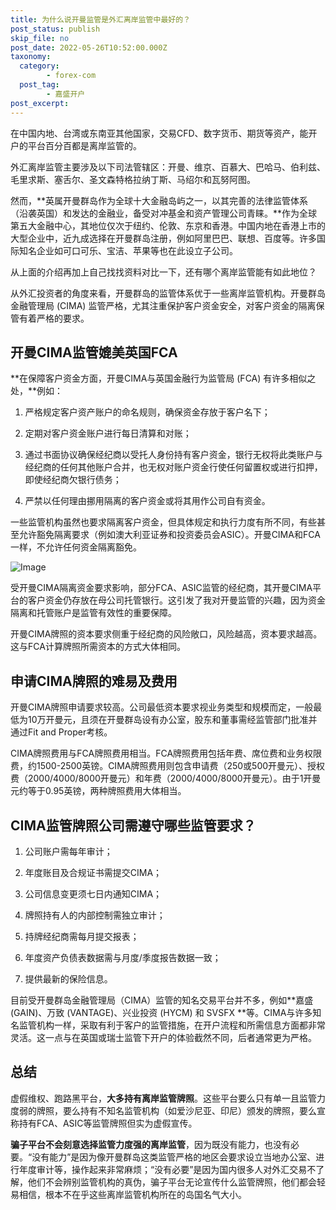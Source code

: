 ```yaml
---
title: 为什么说开曼监管是外汇离岸监管中最好的？
post_status: publish
skip_file: no
post_date: 2022-05-26T10:52:00.000Z
taxonomy:
  category:
        - forex-com
  post_tag:
        - 嘉盛开户
post_excerpt: 
---
```

在中国内地、台湾或东南亚其他国家，交易CFD、数字货币、期货等资产，能开户的平台百分百都是离岸监管的。

外汇离岸监管主要涉及以下司法管辖区：开曼、维京、百慕大、巴哈马、伯利兹、毛里求斯、塞舌尔、圣文森特格拉纳丁斯、马绍尔和瓦努阿图。

然而，**英属开曼群岛作为全球十大金融岛屿之一，以其完善的法律监管体系（沿袭英国）和发达的金融业，备受对冲基金和资产管理公司青睐。**作为全球第五大金融中心，其地位仅次于纽约、伦敦、东京和香港。中国内地在香港上市的大型企业中，近九成选择在开曼群岛注册，例如阿里巴巴、联想、百度等。许多国际知名企业如可口可乐、宝洁、苹果等也在此设立子公司。

从上面的介绍再加上自己找找资料对比一下，还有哪个离岸监管能有如此地位？

从外汇投资者的角度来看，开曼群岛的监管体系优于一些离岸监管机构。开曼群岛金融管理局 (CIMA) 监管严格，尤其注重保护客户资金安全，对客户资金的隔离保管有着严格的要求。

## 开曼CIMA监管媲美英国FCA

**在保障客户资金方面，开曼CIMA与英国金融行为监管局 (FCA) 有许多相似之处，**例如：

1. 严格规定客户资产账户的命名规则，确保资金存放于客户名下；

1. 定期对客户资金账户进行每日清算和对账；

1. 通过书面协议确保经纪商以受托人身份持有客户资金，银行无权将此类账户与经纪商的任何其他账户合并，也无权对账户资金行使任何留置权或进行扣押，即使经纪商欠银行债务；

1. 严禁以任何理由挪用隔离的客户资金或将其用作公司自有资金。

一些监管机构虽然也要求隔离客户资金，但具体规定和执行力度有所不同，有些甚至允许豁免隔离要求（例如澳大利亚证券和投资委员会ASIC）。开曼CIMA和FCA一样，不允许任何资金隔离豁免。

![Image](https://prod-files-secure.s3.us-west-2.amazonaws.com/39ed1227-6d7d-4570-be36-9ccd4a2c4241/bd849744-3fcb-4a37-8312-357962c8f065/image.png?X-Amz-Algorithm=AWS4-HMAC-SHA256&X-Amz-Content-Sha256=UNSIGNED-PAYLOAD&X-Amz-Credential=ASIAZI2LB4665R2FUBW4%2F20250528%2Fus-west-2%2Fs3%2Faws4_request&X-Amz-Date=20250528T101359Z&X-Amz-Expires=3600&X-Amz-Security-Token=IQoJb3JpZ2luX2VjEKr%2F%2F%2F%2F%2F%2F%2F%2F%2F%2FwEaCXVzLXdlc3QtMiJGMEQCIFtAqe7Ky5u2fwwhh9%2Bre1n6XEHDAWt2iYf1SPRqCxmNAiBAMNg6iapu6gRiuhDnLACUebAxObKSnxZ9%2B4VUPLX7Qir%2FAwhzEAAaDDYzNzQyMzE4MzgwNSIMKDcYWUFq4qR2kKEEKtwDB1STag10CKnUGKbolnY4TaeSL5btH%2FxlmNTcJ4WChalqIIYf9RwDoO6Iq0fF1%2F35I6qCd8hYFQi5azVo8ldbJFlI%2B1sccWkrKMSR4%2FOZ8Ty5JK2UQmfW4XoiN4DS1jYN03o2kbRvi97s1ADFupQJXpQ1ZCIlKVGFTQ9AotrXfLyreUOmVApmb4zG%2FVXpiutH9LBFgLOhK%2Br%2Bp6kMgBO6kJEVN8647vzPtIo8vUpUwk8fLgr6FF485jmxoBnC0y68954KtBDWG6EIqC233ACQpltmFzuC9dKWz5fUhkG1snnJ%2BDsYzUfdVGdeJjghp6be47T9EWBXPqtRryZ7UzhsQVD%2FatnmQsyhOJtmeoOMhO5A05MJLJCjJOfrYY7o5T3GnL85CmzC09feZ4nwBEOShOqX%2F4YWzK9SPczIx71lk0tJ24OBdBt9xaAQ6CCiNmG3Ws%2FbOXwgVu%2FKIDf4vIdzo9PwygOGNzeokNBhOoc2ICvwZonRHPs0GjaJxiDKeC0skRKKn1DGtAAuACrKR7jCDsRcJSZ5OkRnLtosRbxyslYEJnrhVp7VGCfMUYoAPAFcdyx%2Bg6vHaQzjp9Jka3Ty%2FCM89S7H8jUF86R3cE0SNoL8fycRB1QS8hXvtl8w9rTbwQY6pgHkTpHq9PhQu9ufnjP3BYR7%2BMwbbJdWnkI7TyNKXqRgKCp4jKjv%2BEZ91XPzv2wRWPCg2v6Xz9Ijh5RgCvgCwwCEXcSQ4aOj0yPA2426NUTmqd581r4r366jqwE7QK4GaChJtmfREGVQrIBws5ntSvAhiogUoZGFfhBqjHxjieMjHi7kyoXR2hIwO2oN77mmeKT43b2Ir30R3E%2FOFox5wssk%2FbBF3Bi5&X-Amz-Signature=e05982d271c163427f5e047a0e565b2c78db48fc8d3e975fae787de42896699f&X-Amz-SignedHeaders=host&x-id=GetObject)

受开曼CIMA隔离资金要求影响，部分FCA、ASIC监管的经纪商，其开曼CIMA平台的客户资金仍存放在母公司托管银行。这引发了我对开曼监管的兴趣，因为资金隔离和托管账户是监管有效性的重要保障。

开曼CIMA牌照的资本要求侧重于经纪商的风险敞口，风险越高，资本要求越高。这与FCA计算牌照所需资本的方式大体相同。

## **申请CIMA牌照的难易及费用**

开曼CIMA牌照申请要求较高。公司最低资本要求视业务类型和规模而定，一般最低为10万开曼元，且须在开曼群岛设有办公室，股东和董事需经监管部门批准并通过Fit and Proper考核。

CIMA牌照费用与FCA牌照费用相当。FCA牌照费用包括年费、席位费和业务权限费，约1500-2500英镑。CIMA牌照费用则包含申请费（250或500开曼元）、授权费（2000/4000/8000开曼元）和年费（2000/4000/8000开曼元）。由于1开曼元约等于0.95英镑，两种牌照费用大体相当。

## CIMA监管牌照公司需遵守哪些监管要求？

1. 公司账户需每年审计；

1. 年度账目及合规证书需提交CIMA；

1. 公司信息变更须七日内通知CIMA；

1. 牌照持有人的内部控制需独立审计；

1. 持牌经纪商需每月提交报表；

1. 年度资产负债表数据需与月度/季度报告数据一致；

1. 提供最新的保险信息。

目前受开曼群岛金融管理局（CIMA）监管的知名交易平台并不多，例如**嘉盛 (GAIN)、万致 (VANTAGE)、兴业投资 (HYCM) 和 SVSFX **等。CIMA与许多知名监管机构一样，采取有利于客户的监管措施，在开户流程和所需信息方面都非常灵活。这一点与在英国或瑞士监管下开户的体验截然不同，后者通常更为严格。

## 总结

虚假维权、跑路黑平台，**大多持有离岸监管牌照**。这些平台要么只有单一且监管力度弱的牌照，要么持有不知名监管机构（如爱沙尼亚、印尼）颁发的牌照，要么宣称持有FCA、ASIC等监管牌照但实为虚假宣传。

**骗子平台不会刻意选择监管力度强的离岸监管**，因为既没有能力，也没有必要。“没有能力”是因为像开曼群岛这类监管严格的地区会要求设立当地办公室、进行年度审计等，操作起来非常麻烦；“没有必要”是因为国内很多人对外汇交易不了解，他们不会辨别监管机构的真伪，骗子平台无论宣传什么监管牌照，他们都会轻易相信，根本不在乎这些离岸监管机构所在的岛国名气大小。